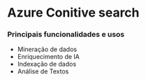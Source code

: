 <h1>Azure Conitive search</h1>
<h3>Principais funcionalidades e usos</h3>
<ul>
  <li>Mineração de dados</li>
  <li>Enriquecimento de IA</li>
  <li>Indexação de dados</li>
  <li>Análise de Textos</li>
</ul>
